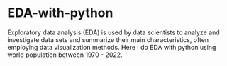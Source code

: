 # EDA-with-python
Exploratory data analysis (EDA) is used by data scientists to analyze and investigate data sets and summarize their main characteristics, often employing data visualization methods. Here I do EDA with python using world population between 1970 - 2022.
